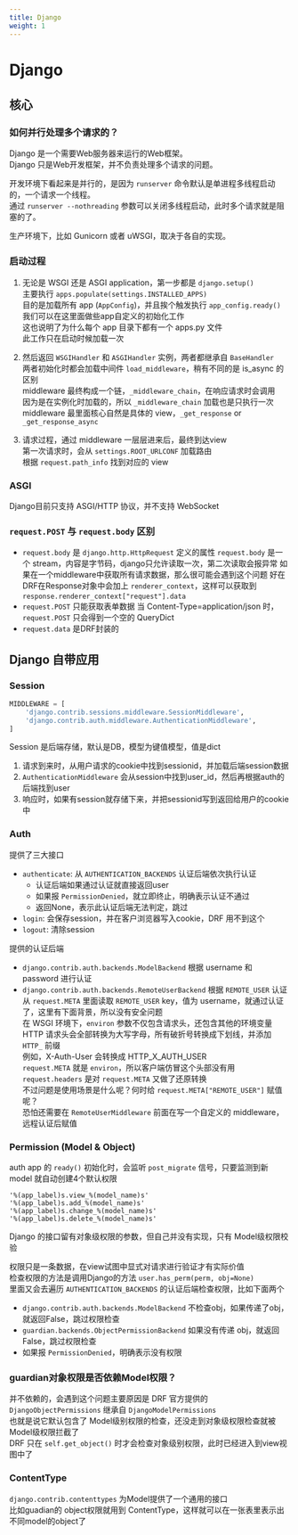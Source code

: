 ```yaml
---
title: Django
weight: 1
---
```


# Django

## 核心

### 如何并行处理多个请求的？

Django 是一个需要Web服务器来运行的Web框架。  
Django 只是Web开发框架，并不负责处理多个请求的问题。

开发环境下看起来是并行的，是因为 `runserver` 命令默认是单进程多线程启动的，一个请求一个线程。  
通过 `runserver --nothreading` 参数可以关闭多线程启动，此时多个请求就是阻塞的了。

生产环境下，比如 Gunicorn 或者 uWSGI，取决于各自的实现。

### 启动过程

1. 无论是 WSGI 还是 ASGI application，第一步都是 `django.setup()`  
    主要执行 `apps.populate(settings.INSTALLED_APPS)`  
    目的是加载所有 app (`AppConfig`)，并且挨个触发执行 `app_config.ready()`  
    我们可以在这里面做些app自定义的初始化工作  
    这也说明了为什么每个 app 目录下都有一个 apps.py 文件  
    此工作只在启动时候加载一次

2. 然后返回 `WSGIHandler` 和 `ASGIHandler` 实例，两者都继承自 `BaseHandler`  
    两者初始化时都会加载中间件 `load_middleware`，稍有不同的是 is_async 的区别  
    middleware 最终构成一个链，`_middleware_chain`，在响应请求时会调用  
    因为是在实例化时加载的，所以 `_middleware_chain` 加载也是只执行一次  
    middleware 最里面核心自然是具体的 view，`_get_response` or `_get_response_async`

3. 请求过程，通过 middleware 一层层进来后，最终到达view  
    第一次请求时，会从 `settings.ROOT_URLCONF` 加载路由  
    根据 `request.path_info` 找到对应的 view

### ASGI

Django目前只支持 ASGI/HTTP 协议，并不支持 WebSocket

### `request.POST` 与 `request.body` 区别

- `request.body` 是 `django.http.HttpRequest` 定义的属性
    `request.body` 是一个 stream，内容是字节码，django只允许读取一次，第二次读取会报异常
    如果在一个middleware中获取所有请求数据，那么很可能会遇到这个问题
    好在DRF在Response对象中会加上 `renderer_context`，这样可以获取到
    `response.renderer_context["request"].data`
- `request.POST` 只能获取表单数据
    当 Content-Type=application/json 时，`request.POST` 只会得到一个空的 QueryDict
- `request.data` 是DRF封装的

## Django 自带应用

### Session

```python
MIDDLEWARE = [
    'django.contrib.sessions.middleware.SessionMiddleware',
    'django.contrib.auth.middleware.AuthenticationMiddleware',
]
```

Session 是后端存储，默认是DB，模型为键值模型，值是dict
1. 请求到来时，从用户请求的cookie中找到sessionid，并加载后端session数据
2. `AuthenticationMiddleware` 会从session中找到user_id，然后再根据auth的后端找到user
3. 响应时，如果有session就存储下来，并把sessionid写到返回给用户的cookie中

### Auth

提供了三大接口
- `authenticate`: 从 `AUTHENTICATION_BACKENDS` 认证后端依次执行认证
  - 认证后端如果通过认证就直接返回user
  - 如果报 `PermissionDenied`，就立即终止，明确表示认证不通过
  - 返回None，表示此认证后端无法判定，跳过
- `login`: 会保存session，并在客户浏览器写入cookie，DRF 用不到这个
- `logout`: 清除session

提供的认证后端
- `django.contrib.auth.backends.ModelBackend` 根据 username 和 password 进行认证
- `django.contrib.auth.backends.RemoteUserBackend` 根据 `REMOTE_USER` 认证  
    从 `request.META` 里面读取 `REMOTE_USER` key，值为 username，就通过认证了，这里有下面背景，所以没有安全问题  
    在 WSGI 环境下，`environ` 参数不仅包含请求头，还包含其他的环境变量  
    HTTP 请求头会全部转换为大写字母，所有破折号转换成下划线，并添加 `HTTP_` 前缀  
    例如，X-Auth-User 会转换成 HTTP_X_AUTH_USER  
    `request.META` 就是 `environ`，所以客户端仿冒这个头部没有用  
    `request.headers` 是对 `request.META` 又做了还原转换  
    不过问题是使用场景是什么呢？何时给 `request.META["REMOTE_USER"]` 赋值呢？  
    恐怕还需要在 `RemoteUserMiddleware` 前面在写一个自定义的 middleware，远程认证后赋值

### Permission (Model & Object)

auth app 的 `ready()` 初始化时，会监听 `post_migrate` 信号，只要监测到新 model 就自动创建4个默认权限
```
'%(app_label)s.view_%(model_name)s'
'%(app_label)s.add_%(model_name)s'
'%(app_label)s.change_%(model_name)s'
'%(app_label)s.delete_%(model_name)s'
```

Django 的接口留有对象级权限的参数，但自己并没有实现，只有 Model级权限校验

权限只是一条数据，在view试图中显式对请求进行验证才有实际价值  
检查权限的方法是调用Django的方法 `user.has_perm(perm, obj=None)`  
里面又会去遍历 `AUTHENTICATION_BACKENDS` 的认证后端检查权限，比如下面两个
- `django.contrib.auth.backends.ModelBackend` 不检查obj，如果传递了obj，就返回False，跳过权限检查
- `guardian.backends.ObjectPermissionBackend` 如果没有传递 obj，就返回False，跳过权限检查
- 如果报 `PermissionDenied`，明确表示没有权限

### guardian对象权限是否依赖Model权限？

并不依赖的，会遇到这个问题主要原因是 DRF 官方提供的 `DjangoObjectPermissions` 继承自 `DjangoModelPermissions`  
也就是说它默认包含了 Model级别权限的检查，还没走到对象级权限检查就被Model级权限拦截了  
DRF 只在 `self.get_object()` 时才会检查对象级别权限，此时已经进入到view视图中了  

### ContentType

`django.contrib.contenttypes` 为Model提供了一个通用的接口  
比如guadian的 object权限就用到 ContentType，这样就可以在一张表里表示出不同model的object了
